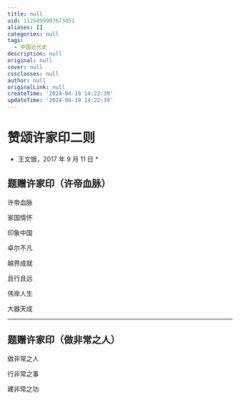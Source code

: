 ```yaml
---
title: null
uid: 1125899907673051
aliases: []
categories: null
tags:
  - 中国近代史
description: null
original: null
cover: null
cssclasses: null
author: null
originalLink: null
createTime: '2024-04-19 14:22:39'
updateTime: '2024-04-19 14:22:39'
---
```


# 赞颂许家印二则

- 王文银，2017 年 9 月 11 日 *

## 题赠许家印（许帝血脉）

许帝血脉

家国情怀

印象中国

卓尔不凡

越界成就

且行且远

伟岸人生

大器天成

***

## 题赠许家印（做非常之人）

做非常之人

行非常之事

建非常之功
